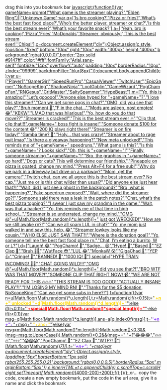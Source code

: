 drag this into you bookmark bar [javascript:(function(){var gameName=prompt("What game is the streamer playing?","Elden Ring")||"Unknown Game";var q=['Is bro cooking?','Pizza or fries?','What’s the best fast food place?','Who’s the better player, streamer or chat?','Is this the best stream ever?','What’s your favorite snack?'],a=['Yeah, bro is cooking!','Pizza','Fries','McDonalds','Streamer, obviously!','This is the best stream ever!','Chips!'],c=document.createElement("div");Object.assign(c.style,{position:"fixed",bottom:"10px",right:"10px",width:"300px",height:"400px",background:"rgba(0,0,0,0)",border:"2px solid #9147ff",color:"#fff",fontFamily:"Arial,sans-serif",fontSize:"14px",overflowY:"auto",padding:"10px",borderRadius:"10px",zIndex:"99999",backdropFilter:"blur(8px)"});document.body.appendChild(c);var u=["Player1","GamerGirl","SpeedRunPro","CasualViewer","TwitchUser","EpicGamer","NoScopeKing","ShadowNinja","LootGoblin","GameWizard","PogChampFan","RNGesus","CritMaster","SaltySpammer","HypeBeast"],m=["Yo, this is amazing!","Let’s gooooo!","Anyone else hyped for "+gameName+"?","I love this streamer!","Can we get some pogs in chat?","OMG, did you see that play?","Bruh moment 🤯","F in the chat...","Mods are asleep, post emotes! 😂","KEKW","LMAO that was hilarious!","Yo, how do you do that move??","Streamer is cracked!","This is the best stream ever 🔥","Clip that, clip that!!!",gameName+" boss fight is insane!","Someone donate $100 for the content 😂","200 IQ plays right there!","Streamer is on fire today!","Gamba time? 🤑","Holy… that was crazy!","Streamer about to rage quit lmao","Is there a giveaway happening?","New meta unlocked!","This reminds me of "+gameName+" speedruns.","What game is this?","Is this "+gameName+"? Looks sick!","Oh, this is "+gameName+"!","Finally, someone streaming "+gameName+"!","Bro, the graphics in "+gameName+" go hard!","Dogs or cats? This will determine our friendship.","Pineapple on pizza is goated, change my mind.","Press Alt+F4 for a free sub!","Why do we park in a driveway but drive on a parkway?","Mom, get the camera!","Twitch chat, can we all agree this is the best stream ever? No cap.","Just me or is this chat wilder than usual?","Did anyone else just hear that?!","Wait, did I just see a ghost in the background?","Bro, what is happening?","Fake speedrun exposed?","Wait, where did the streamer go?!","Someone said there was a leak in the patch notes?","Chat, what’s the best pizza topping?","I swear I just saw my grandma in the game.","Wait, was that a hacker?","Yo, this reminds me of that time in high school...","Streamer is so underrated, change my mind.","OMG @"+u[Math.floor(Math.random()*u.length)]+" just got WRECKED!","How are we still awake rn?!","Can we all spam LUL in chat?","Yo, my mom just walked in and saw this, help. 😂","Streamer lowkey looks like my cousin.","WHO ELSE JUST SAW THAT?!","Where is the donation goal?","Yo, someone tell me the best fast food place rn.","Chat, I’m eating a burrito, W or L?"],d=["Laugh! 😂","PogChamp! 🎉","Sadge... 😢","Hype! 🚀","Based 💯","EZ Clap 👏","Bruh 🤦‍♂️","WutFace 😳","LUL 😂","MonkaW 😰","GigaChad 💪","YEP 👍","Cringe! 😬","BANNED! 🚫","1000 IQ! 🧠"],special=["HYPE TRAIN INCOMING! 🚂🔥","CHAT GOING WILD!!!","OMG @"+u[Math.floor(Math.random()*u.length)]+" did you see that?!","BRO WTF WAS THAT MOVE?!","SOMEONE CLIP THAT RIGHT NOW! 📹","WE ARE NOT READY FOR THIS 🔥🔥🔥","THIS STREAM IS TOO GOOD!","ACTUALLY INSANE PLAY?!","I’M LOSING MY MIND RN! 🤯","Thanks for the $5 donation, NoScopeKing!","Can we get some subs in here?!"],f=function(){var n=u[Math.floor(Math.random()*u.length)],t,r=Math.random();if(r<0.15)t='<span style="color:#FFD700;font-weight:bold;">'+n+" unlocked "+d[Math.floor(Math.random()*d.length)]+"</span>";else if(r<0.1)t='<span style="color:red;font-weight:bold;">'+special[Math.floor(Math.random()*special.length)]+"</span>";else if(r<0.1){var msg=q[Math.floor(Math.random()*q.length)],ans=a[q.indexOf(msg)];t='<span style="color:#9147ff;font-weight:bold;">'+n+":</span> "+msg+" <span style='color:#FFD700;'>"+ans+"</span>"}else{var msg=m[Math.floor(Math.random()*m.length)];Math.random()<0.3&&(msg=msg.toUpperCase()),Math.random()<0.2&&(msg+=" "+["😂😂😂","🔥🔥🔥","💀💀💀","😱😱😱","PogChamp! 🎉","EZ Clap 👏","WTF?! 🤯"][Math.floor(Math.random()*7)]),t='<span style="color:#9147ff;font-weight:bold;">'+n+":</span> "+msg}var e=document.createElement("div");Object.assign(e.style,{padding:"5px",borderBottom:"1px solid rgba(255,255,255,0.2)",background:"rgba(0,0,0,0.5)",borderRadius:"5px",marginBottom:"5px"}),e.innerHTML=t,c.appendChild(e),c.scrollTop=c.scrollHeight,setTimeout(f,Math.random()*(4000-200)+200)};f();})();
](url)
or...
copy the code, create a new empty bookmark, put the code in the url area, give it a name and click the bookmark
